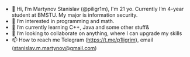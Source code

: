 - 👋 Hi, I’m Martynov Stanislav (@piligr1m), I'm 21 yo. Currently I’m 4-year student at BMSTU. My major is information security.
- 👀 I’m interested in programming and math.
- 🌱 I’m currently learning C++, Java and some other stuff&
- 💞️ I’m looking to collaborate on anything, where I can upgrade my skills
- 📫 How to reach me Telegram (https://t.me/p1ligrim), email (stanislav.m.martynov@gmail.com)

<!---
piligr1m/piligr1m is a ✨ special ✨ repository because its `README.md` (this file) appears on your GitHub profile.
You can click the Preview link to take a look at your changes.
--->
